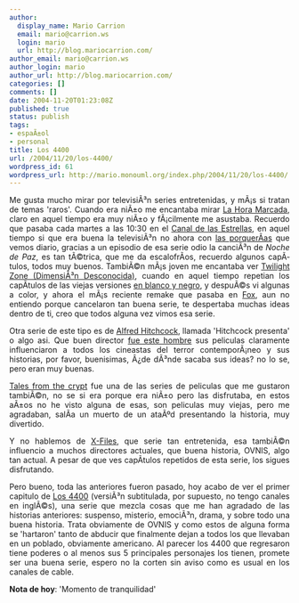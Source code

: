 ```yaml
---
author:
  display_name: Mario Carrion
  email: mario@carrion.ws
  login: mario
  url: http://blog.mariocarrion.com/
author_email: mario@carrion.ws
author_login: mario
author_url: http://blog.mariocarrion.com/
categories: []
comments: []
date: 2004-11-20T01:23:08Z
published: true
status: publish
tags:
- espaÃ±ol
- personal
title: Los 4400
url: /2004/11/20/los-4400/
wordpress_id: 61
wordpress_url: http://mario.monouml.org/index.php/2004/11/20/los-4400/
---
```


<div style="clear:both;"></div>
<p align="justify">Me gusta mucho mirar por televisiÃ³n series entretenidas, y mÃ¡s si tratan de temas 'raros'. Cuando era niÃ±o me encantaba mirar <a href="http://www.cnca.gob.mx/cnca/nuevo/2001/diarias/ago/240801/cinemat.htm">La Hora Marcada</a>, claro en aquel tiempo era muy niÃ±o y fÃ¡cilmente me asustaba. Recuerdo que pasaba cada martes a las 10:30 en el <a href="http://www.esmas.com/televisa/">Canal de las Estrellas</a>, en aquel tiempo si que era buena la televisiÃ³n no ahora con <a href="http://www.esmas.com/laoreja/">las porquerÃ­as</a> que vemos diario, gracias a un episodio de esa serie odio la canciÃ³n de <span style="font-style:italic;">Noche de Paz</span>, es tan tÃ©trica, que me da escalofrÃ­os, recuerdo algunos capÃ­tulos, todos muy buenos. TambiÃ©n mÃ¡s joven me encantaba ver <a href="http://www.twilightzone.org/">Twilight Zone (DimensiÃ³n Desconocida)</a>, cuando en aquel tiempo repetian los capÃ­tulos de las viejas versiones <a href="http://www.scifi.com/twilightzone/">en blanco y negro</a>, y despuÃ©s vi algunas a color, y ahora el mÃ¡s reciente remake que pasaba en <a href="http://www.fox.com">Fox</a>, aun no entiendo porque cancelaron tan buena serie, te despertaba muchas ideas dentro de ti, creo que todos alguna vez vimos esa serie.</p>
<p align="justify">Otra serie de este tipo es de <a href="http://alfredhitchcock.directorscut.info/en/">Alfred Hitchcock</a>, llamada 'Hitchcock presenta' o algo asi. Que buen director <a href="http://www.hitchcock.nl/eng.htm">fue este hombre</a> sus peliculas claramente influenciaron a todos los cineastas del terror contemporÃ¡neo y sus historias, por favor, buenisimas, Â¿de dÃ³nde sacaba sus ideas? no lo se, pero eran muy buenas.</p>
<p align="justify"><a href="http://www.scifi.com/set/tales/">Tales from the crypt</a> fue una de las series de peliculas que me gustaron tambiÃ©n, no se si era porque era niÃ±o pero las disfrutaba, en estos aÃ±os no he visto alguna de esas, son peliculas muy viejas, pero me agradaban, salÃ­a un muerto de un ataÃºd presentando la historia, muy divertido.</p>
<p align="justify">Y no hablemos de <a href="http://www.foxhome.com/xfiles8/">X-Files</a>, que serie tan entretenida, esa tambiÃ©n influencio a muchos directores actuales, que buena historia, OVNIS, algo tan actual. A pesar de que ves capÃ­tulos repetidos de esta serie, los sigues disfrutando.</p>
<p align="justify">Pero bueno, toda las anteriores fueron pasado, hoy acabo de ver el primer capitulo de <a href="http://www.the4400.com/">Los 4400</a> (versiÃ³n subtitulada, por supuesto, no tengo canales en inglÃ©s), una serie que mezcla cosas que me han agradado de las historias anteriores: suspenso, misterio, emociÃ³n, drama, y sobre todo una buena historia. Trata obviamente de OVNIS y como estos de alguna forma se 'hartaron' tanto de abducir que finalmente dejan a todos los que llevaban en un poblado, obviamente americano. Al parecer los 4400 que regresaron tiene poderes o al menos sus 5 principales personajes los tienen, promete ser una buena serie, espero no la corten sin aviso como es usual en los canales de cable.</p>
<p><span style="font-weight:bold;">Nota de hoy</span>: 'Momento de tranquilidad'</p>
<div style="clear:both; padding-bottom: 0.25em;"></div>
